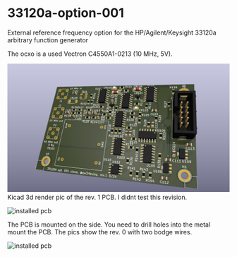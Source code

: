 # 33120a-option-001
External reference frequency option for the HP/Agilent/Keysight 33120a arbitrary function generator

The ocxo is a used Vectron C4550A1-0213 (10 MHz, 5V).

![3d Render of the PCB](pcb_render.png)
Kicad 3d render pic of the rev. 1 PCB. I didnt test this revision.

![installed pcb](pcb_0.jpg)

The PCB is mounted on the side. You need to drill holes into the metal mount the PCB. The pics show the rev. 0 with two bodge wires. 

![installed pcb](pcb_1.jpg)